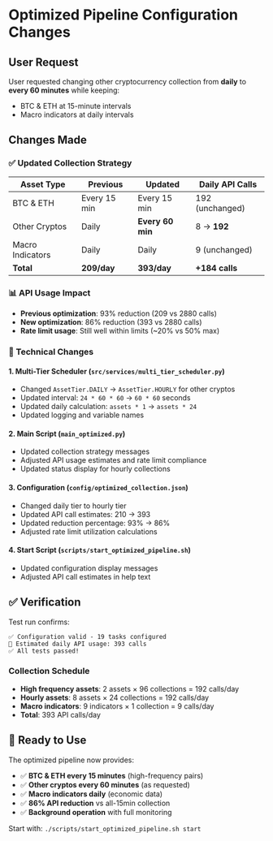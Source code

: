 # Optimized Pipeline Configuration Changes

## User Request
User requested changing other cryptocurrency collection from **daily** to **every 60 minutes** while keeping:
- BTC & ETH at 15-minute intervals
- Macro indicators at daily intervals

## Changes Made

### ✅ Updated Collection Strategy

| **Asset Type** | **Previous** | **Updated** | **Daily API Calls** |
|----------------|--------------|-------------|-------------------|
| BTC & ETH | Every 15 min | Every 15 min | 192 (unchanged) |
| Other Cryptos | Daily | **Every 60 min** | 8 → **192** |
| Macro Indicators | Daily | Daily | 9 (unchanged) |
| **Total** | **209/day** | **393/day** | **+184 calls** |

### 📊 API Usage Impact

- **Previous optimization**: 93% reduction (209 vs 2880 calls)
- **New optimization**: 86% reduction (393 vs 2880 calls)
- **Rate limit usage**: Still well within limits (~20% vs 50% max)

### 🔧 Technical Changes

#### 1. Multi-Tier Scheduler (`src/services/multi_tier_scheduler.py`)
- Changed `AssetTier.DAILY` → `AssetTier.HOURLY` for other cryptos
- Updated interval: `24 * 60 * 60` → `60 * 60` seconds
- Updated daily calculation: `assets * 1` → `assets * 24`
- Updated logging and variable names

#### 2. Main Script (`main_optimized.py`)
- Updated collection strategy messages
- Adjusted API usage estimates and rate limit compliance
- Updated status display for hourly collections

#### 3. Configuration (`config/optimized_collection.json`)
- Changed daily tier to hourly tier
- Updated API call estimates: 210 → 393
- Updated reduction percentage: 93% → 86%
- Adjusted rate limit utilization calculations

#### 4. Start Script (`scripts/start_optimized_pipeline.sh`)
- Updated configuration display messages
- Adjusted API call estimates in help text

## ✅ Verification

Test run confirms:
```
✅ Configuration valid - 19 tasks configured
📡 Estimated daily API usage: 393 calls
✅ All tests passed!
```

### Collection Schedule
- **High frequency assets**: 2 assets × 96 collections = 192 calls/day
- **Hourly assets**: 8 assets × 24 collections = 192 calls/day  
- **Macro indicators**: 9 indicators × 1 collection = 9 calls/day
- **Total**: 393 API calls/day

## 🚀 Ready to Use

The optimized pipeline now provides:
- ✅ **BTC & ETH every 15 minutes** (high-frequency pairs)
- ✅ **Other cryptos every 60 minutes** (as requested)
- ✅ **Macro indicators daily** (economic data)
- ✅ **86% API reduction** vs all-15min collection
- ✅ **Background operation** with full monitoring

Start with: `./scripts/start_optimized_pipeline.sh start` 